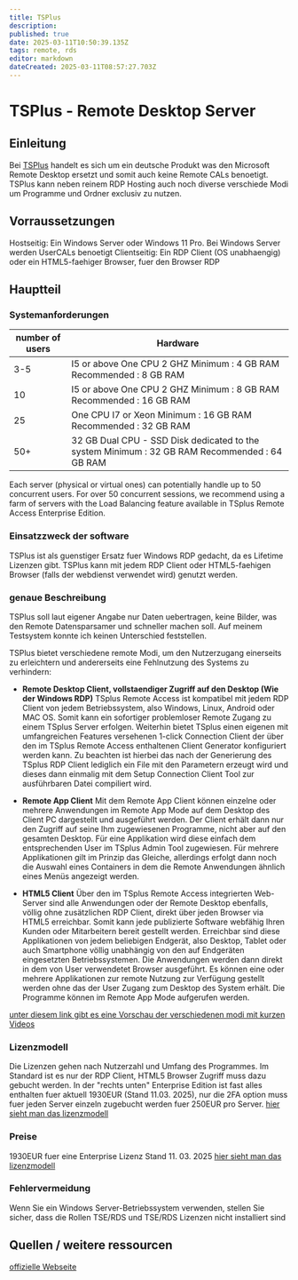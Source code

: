 ```yaml
---
title: TSPlus
description: 
published: true
date: 2025-03-11T10:50:39.135Z
tags: remote, rds
editor: markdown
dateCreated: 2025-03-11T08:57:27.703Z
---
```


# TSPlus - Remote Desktop Server

## Einleitung

Bei [TSPlus](https://terminalserviceplus.de) handelt es sich um ein deutsche Produkt was den Microsoft Remote Desktop ersetzt und somit auch keine Remote CALs benoetigt. TSPlus kann neben reinem RDP Hosting auch noch diverse verschiede Modi um Programme und Ordner exclusiv zu nutzen.

## Vorraussetzungen

Hostseitig: Ein Windows Server oder Windows 11 Pro. Bei Windows Server werden UserCALs benoetigt
Clientseitig: Ein RDP Client (OS unabhaengig) oder ein HTML5-faehiger Browser, fuer den Browser RDP

## Hauptteil

### Systemanforderungen

|number of users | Hardware |
| --- | --- |
| 3-5 | I5 or above One CPU 2 GHZ Minimum : 4 GB RAM Recommended : 8 GB RAM |
| 10 | I5 or above One CPU 2 GHZ Minimum : 8 GB RAM Recommended : 16 GB RAM |
| 25 | One CPU I7 or Xeon Minimum : 16 GB RAM Recommended : 32 GB RAM |
|50+ | 32 GB Dual CPU - SSD Disk dedicated to the system Minimum : 32 GB RAM Recommended : 64 GB RAM |

Each server (physical or virtual ones) can potentially handle up to 50 concurrent users. For over 50 concurrent sessions, we recommend using a farm of servers with the Load Balancing feature available in TSplus Remote Access Enterprise Edition.

### Einsatzzweck der software

TSPlus ist als guenstiger Ersatz fuer Windows RDP gedacht, da es Lifetime Lizenzen gibt. TSPlus kann mit jedem RDP Client oder HTML5-faehigen Browser (falls der webdienst verwendet wird) genutzt werden.

### genaue Beschreibung

TSPlus soll laut eigener Angabe nur Daten uebertragen, keine Bilder, was den Remote Datensparsamer und schneller machen soll. Auf meinem Testsystem konnte ich keinen Unterschied feststellen.

TSPlus bietet verschiedene remote Modi, um den Nutzerzugang einerseits zu erleichtern und andererseits eine Fehlnutzung des Systems zu verhindern:

- **Remote Desktop Client, vollstaendiger Zugriff auf den Desktop (Wie der Windows RDP)** TSplus Remote Access ist kompatibel mit jedem RDP Client von jedem Betriebssystem, also Windows, Linux, Android oder MAC OS. Somit kann ein sofortiger problemloser Remote Zugang zu einem TSplus Server erfolgen.
Weiterhin bietet TSplus einen eigenen mit umfangreichen Features versehenen 1-click Connection Client der über den im TSplus Remote Access enthaltenen Client Generator konfiguriert werden kann.
Zu beachten ist hierbei das nach der Generierung des TSplus RDP Client lediglich ein File mit den Parametern erzeugt wird und dieses dann einmalig mit dem Setup Connection Client Tool zur ausführbaren Datei compiliert wird.

- **Remote App Client** Mit dem Remote App Client können einzelne oder mehrere Anwendungen im Remote App Mode auf dem Desktop des Client PC dargestellt und ausgeführt werden. Der Client erhält dann nur den Zugriff auf seine Ihm zugewiesenen Programme, nicht aber auf den gesamten Desktop.
Für eine Applikation wird diese einfach dem entsprechenden User im TSplus Admin Tool zugewiesen. Für mehrere Applikationen gilt im Prinzip das Gleiche, allerdings erfolgt dann noch die Auswahl eines Containers in dem die Remote Anwendungen ähnlich eines Menüs angezeigt werden.

- **HTML5 Client** Über den im TSplus Remote Access integrierten Web-Server sind alle Anwendungen oder der Remote Desktop ebenfalls, völlig ohne zusätzlichen RDP Client, direkt über jeden Browser via HTML5 erreichbar. Somit kann jede publizierte Software webfähig Ihren Kunden oder Mitarbeitern bereit gestellt werden.
Erreichbar sind diese Applikationen von jedem beliebigen Endgerät, also Desktop, Tablet oder auch Smartphone völlig unabhängig von den auf Endgeräten eingesetzten Betriebssystemen. Die Anwendungen werden dann direkt in dem von User verwendetet Browser ausgeführt.
Es können eine oder mehrere Applikationen zur remote Nutzung zur Verfügung gestellt werden ohne das der User Zugang zum Desktop des System erhält. Die Programme können im Remote App Mode aufgerufen werden.

[unter diesem link gibt es eine Vorschau der verschiedenen modi mit kurzen Videos](https://terminalserviceplus.de/tsplus/remote-access-features/#rdesktop)

### Lizenzmodell

Die Lizenzen gehen nach Nutzerzahl und Umfang des Programmes. Im Standard ist es nur der RDP Client, HTML5 Browser Zugriff muss dazu gebucht werden. In der "rechts unten" Enterprise Edition ist fast alles enthalten fuer aktuell 1930EUR (Stand 11.03. 2025), nur die 2FA option muss fuer jeden Server einzeln zugebucht werden fuer 250EUR pro Server.
[hier sieht man das lizenzmodell](https://terminalserviceplus.de/preise/)

### Preise

1930EUR fuer eine Enterprise Lizenz Stand 11. 03. 2025
[hier sieht man das lizenzmodell](https://terminalserviceplus.de/preise/)

### Fehlervermeidung

Wenn Sie ein Windows Server-Betriebssystem verwenden, stellen Sie sicher, dass die
Rollen TSE/RDS und TSE/RDS Lizenzen nicht installiert sind

## Quellen / weitere ressourcen

[offizielle Webseite](https://terminalserviceplus.de)
